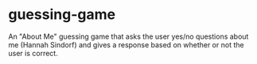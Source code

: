 # guessing-game
An "About Me" guessing game that asks the user yes/no questions about me (Hannah Sindorf) and gives a response based on whether or not the user is correct.